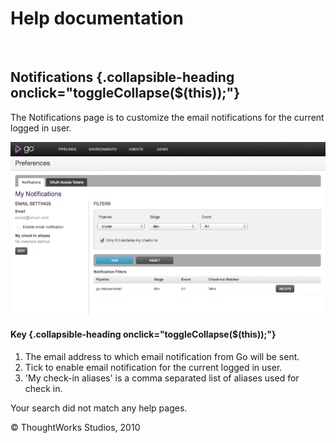 Help documentation
==================

 

Notifications {.collapsible-heading onclick="toggleCollapse($(this));"}
-------------

The Notifications page is to customize the email notifications for the
current logged in user.

![Notifications Page](../resources/images/cruise/my_cruise_page.png)

#### Key {.collapsible-heading onclick="toggleCollapse($(this));"}

1.  The email address to which email notification from Go will be sent.
2.  Tick to enable email notification for the current logged in user.
3.  'My check-in aliases' is a comma separated list of aliases used for
    check in.

Your search did not match any help pages.



© ThoughtWorks Studios, 2010

